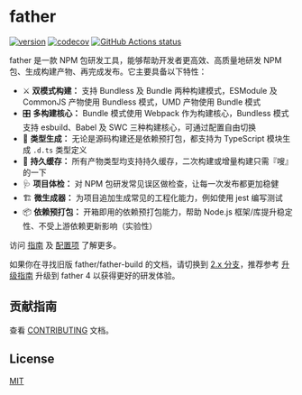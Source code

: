 # father

[![version](https://badgen.net/npm/v/father)](https://www.npmjs.com/package/father) [![codecov](https://codecov.io/gh/umijs/father/branch/master/graph/badge.svg)](https://codecov.io/gh/umijs/father) [![GitHub Actions status](https://github.com/umijs/father/workflows/CI/badge.svg)](https://github.com/umijs/father)

father 是一款 NPM 包研发工具，能够帮助开发者更高效、高质量地研发 NPM 包、生成构建产物、再完成发布。它主要具备以下特性：

- ⚔️ **双模式构建：** 支持 Bundless 及 Bundle 两种构建模式，ESModule 及 CommonJS 产物使用 Bundless 模式，UMD 产物使用 Bundle 模式
- 🎛 **多构建核心：** Bundle 模式使用 Webpack 作为构建核心，Bundless 模式支持 esbuild、Babel 及 SWC 三种构建核心，可通过配置自由切换
- 🔖 **类型生成：** 无论是源码构建还是依赖预打包，都支持为 TypeScript 模块生成 `.d.ts` 类型定义
- 🚀 **持久缓存：** 所有产物类型均支持持久缓存，二次构建或增量构建只需『嗖』的一下
- 🩺 **项目体检：** 对 NPM 包研发常见误区做检查，让每一次发布都更加稳健
- 🏗 **微生成器：** 为项目追加生成常见的工程化能力，例如使用 jest 编写测试
- 📦 **依赖预打包：** 开箱即用的依赖预打包能力，帮助 Node.js 框架/库提升稳定性、不受上游依赖更新影响（实验性）

访问 [指南](./docs/guide/index.md) 及 [配置项](./docs/config.md) 了解更多。

如果你在寻找旧版 father/father-build 的文档，请切换到 [2.x 分支](https://github.com/umijs/father/tree/2.x)，推荐参考 [升级指南](./docs/guide/upgrading.md) 升级到 father 4 以获得更好的研发体验。

## 贡献指南

查看 [CONTRIBUTING](./CONTRIBUTING.md) 文档。

## License

[MIT](./LICENSE)

